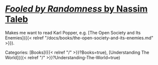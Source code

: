 # [_Fooled by Randomness_ by Nassim Taleb](https://en.wikipedia.org/wiki/Fooled_by_Randomness)

Makes me want to read Karl Popper, e.g. [The Open Society and Its Enemies]({{<
relref "/docs/books/the-open-society-and-its-enemies.md" >}}).

Categories: [Books]({{< relref "/" >}}?Books=true),
[Understanding The World]({{< relref "/" >}}?Understanding-The-World=true)